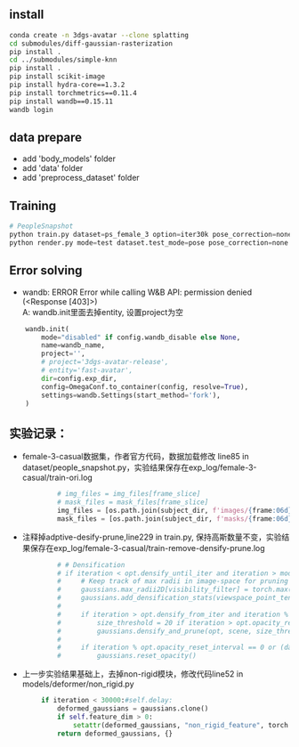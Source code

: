 ## install
```bash
conda create -n 3dgs-avatar --clone splatting
cd submodules/diff-gaussian-rasterization
pip install .
cd ../submodules/simple-knn
pip install .
pip install scikit-image
pip install hydra-core==1.3.2
pip install torchmetrics==0.11.4
pip install wandb==0.15.11
wandb login
```

## data prepare
* add 'body_models' folder
* add 'data' folder
* add 'preprocess_dataset' folder



## Training
```python
# PeopleSnapshot
python train.py dataset=ps_female_3 option=iter30k pose_correction=none 
python render.py mode=test dataset.test_mode=pose pose_correction=none dataset=ps_female_3
```


## Error solving
* wandb: ERROR Error while calling W&B API: permission denied (<Response [403]>)  
A: wandb.init里面去掉entity, 设置project为空
```python
    wandb.init(
        mode="disabled" if config.wandb_disable else None,
        name=wandb_name,
        project='',
        # project='3dgs-avatar-release',
        # entity='fast-avatar',
        dir=config.exp_dir,
        config=OmegaConf.to_container(config, resolve=True),
        settings=wandb.Settings(start_method='fork'),
    )
```

## 实验记录：
* female-3-casual数据集，作者官方代码，数据加载修改 line85 in dataset/people_snapshot.py，实验结果保存在exp_log/female-3-casual/train-ori.log
```python
            # img_files = img_files[frame_slice]
            # mask_files = mask_files[frame_slice]
            img_files = [os.path.join(subject_dir, f'images/{frame:06d}.png') for frame in frames]
            mask_files = [os.path.join(subject_dir, f'masks/{frame:06d}.png') for frame in frames]
```
* 注释掉adptive-desify-prune,line229 in train.py, 保持高斯数量不变，实验结果保存在exp_log/female-3-casual/train-remove-densify-prune.log
```python
            # # Densification
            # if iteration < opt.densify_until_iter and iteration > model.gaussian.delay:
            #     # Keep track of max radii in image-space for pruning
            #     gaussians.max_radii2D[visibility_filter] = torch.max(gaussians.max_radii2D[visibility_filter], radii[visibility_filter])
            #     gaussians.add_densification_stats(viewspace_point_tensor, visibility_filter)
            #
            #     if iteration > opt.densify_from_iter and iteration % opt.densification_interval == 0:
            #         size_threshold = 20 if iteration > opt.opacity_reset_interval else None
            #         gaussians.densify_and_prune(opt, scene, size_threshold)
            #
            #     if iteration % opt.opacity_reset_interval == 0 or (dataset.white_background and iteration == opt.densify_from_iter):
            #         gaussians.reset_opacity()
```
* 上一步实验结果基础上，去掉non-rigid模块，修改代码line52 in models/deformer/non_rigid.py
```python
        if iteration < 30000:#self.delay:
            deformed_gaussians = gaussians.clone()
            if self.feature_dim > 0:
                setattr(deformed_gaussians, "non_rigid_feature", torch.zeros(gaussians.get_xyz.shape[0], self.feature_dim).cuda())
            return deformed_gaussians, {}
```